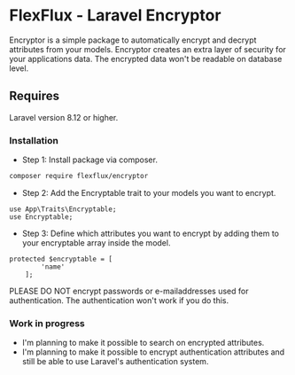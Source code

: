 # FlexFlux - Laravel Encryptor

Encryptor is a simple package to automatically encrypt and decrypt attributes from your models. Encryptor creates an extra layer of security for your applications data. The encrypted data won't be readable on database level.

## Requires
Laravel version 8.12 or higher.

### Installation ###

* Step 1: Install package via composer.

```bash
composer require flexflux/encryptor
```

* Step 2: Add the Encryptable trait to your models you want to encrypt.
```
use App\Traits\Encryptable;
use Encryptable;
```

* Step 3: Define which attributes you want to encrypt by adding them to your encryptable array inside the model.
```
protected $encryptable = [
        'name'
    ];
```

PLEASE DO NOT encrypt passwords or e-mailaddresses used for authentication. The authentication won't work if you do this.

### Work in progress ###
- I'm planning to make it possible to search on encrypted attributes.
- I'm planning to make it possible to encrypt authentication attributes and still be able to use Laravel's authentication system.